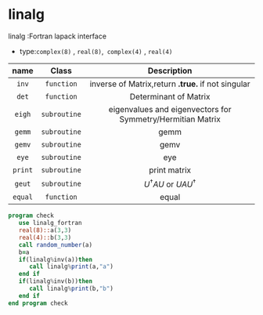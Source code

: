 # linalg
linalg :Fortran lapack interface 

- type:`complex(8)` , `real(8)`,` complex(4)` , `real(4)`

| name    | Class        | Description                                                |
|   :-:   |   :-:        |:-:                                                         |
| `inv`   | `function`   | inverse of Matrix,return **.true.** if not singular        |
| `det`   | `function`   | Determinant of Matrix                                      |
| `eigh`  | `subroutine` | eigenvalues and eigenvectors for Symmetry/Hermitian Matrix |
| `gemm`  | `subroutine` | gemm                                                       |
| `gemv`  | `subroutine` | gemv                                                       |
| `eye`   | `subroutine` | eye                                                        |
| `print` | `subroutine` | print matrix                                               |
| `geut`  | `subroutine` | $U^{\dagger}AU$ or $UAU^{\dagger}$                         |
| `equal` | `function`   | equal                                                      |

```fortran
program check
   use linalg_fortran
   real(8)::a(3,3)
   real(4)::b(3,3)
   call random_number(a)
   b=a
   if(linalg%inv(a))then
      call linalg%print(a,"a")
   end if
   if(linalg%inv(b))then
      call linalg%print(b,"b")
   end if
end program check


```
